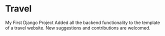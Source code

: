 # Travel
My First Django Project
Added all the backend functionality to the template of a travel website.
New suggestions and contributions are welcomed. 

